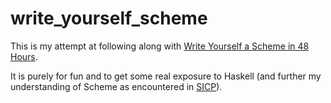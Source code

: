 # write_yourself_scheme

This is my attempt at following along with [Write Yourself a Scheme in 48 Hours](https://en.wikibooks.org/wiki/Write_Yourself_a_Scheme_in_48_Hours).

It is purely for fun and to get some real exposure to Haskell (and further my understanding of Scheme as encountered in [SICP](https://en.wikipedia.org/wiki/Structure_and_Interpretation_of_Computer_Programs#:~:text=Structure%20and%20Interpretation%20of%20Computer%20Programs%20(SICP)%20is%20a%20computer,Wizard%20Book%22%20in%20hacker%20culture.)).

